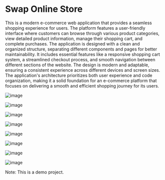 # Swap Online Store

This is a modern e-commerce web application that provides a seamless shopping experience for users. The platform features a user-friendly interface where customers can browse through various product categories, view detailed product information, manage their shopping cart, and complete purchases. The application is designed with a clean and organized structure, separating different components and pages for better maintainability. It includes essential features like a responsive shopping cart system, a streamlined checkout process, and smooth navigation between different sections of the website. The design is modern and adaptable, ensuring a consistent experience across different devices and screen sizes. The application's architecture prioritizes both user experience and code organization, making it a solid foundation for an e-commerce platform that focuses on delivering a smooth and efficient shopping journey for its users.

![image](https://github.com/user-attachments/assets/23289d76-83c4-4800-97c1-e653cdb395c7)

![image](https://github.com/user-attachments/assets/602824b9-1456-4874-8e50-ea399944c9be)

![image](https://github.com/user-attachments/assets/66d8cfff-6cf6-4f9e-874d-756bb8924b44)

![image](https://github.com/user-attachments/assets/60220cf7-c32d-4252-9903-72dcf5a2f9c2)

![image](https://github.com/user-attachments/assets/8c910429-bb57-437e-9081-028ec60e582e)

![image](https://github.com/user-attachments/assets/71306fb3-4732-45c8-9479-a370fb5a6a26)

![image](https://github.com/user-attachments/assets/296c1ef2-a497-45a3-9163-3cd1ff2d8ab8)

![image](https://github.com/user-attachments/assets/c3a530d6-76ff-4e63-afcd-8c36267bd4bf)


Note: This is a demo project.
